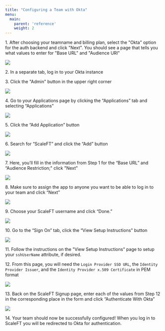 ```yaml
---
title: "Configuring a Team with Okta"
menu:
  main:
    parent: 'reference'
    weight: 2
---
```


1\. After choosing your teamname and billing plan, select the "Okta" option for the auth backend and click "Next". You should see a page that tells you what values to enter for "Base URL" and "Audience URI"

<img src="/docs/static/okta-config-page.png" style="max-height: 621px;" />

2\. In a separate tab, log in to your Okta instance

3\. Click the "Admin" button in the upper right corner

<img src="/docs/static/click-admin-button.png" style="max-height: 621px;" />

4\. Go to your Applications page by clicking the “Applications” tab and selecting “Applications”

<img src="/docs/static/click-applications-tab.png" style="max-height: 621px;" />

5\. Click the “Add Application” button

<img src="/docs/static/click-add-application.png" style="max-height: 621px;" />

6\. Search for “ScaleFT” and click the “Add” button

<img src="/docs/static/add-scaleft.png" style="max-height: 621px;" />

7\. Here, you’ll fill in the information from Step 1 for the “Base URL” and “Audience Restriction;" click "Next"

<img src="/docs/static/enter-config-info.png" style="max-height: 621px;" />

8\. Make sure to assign the app to anyone you want to be able to log in to your team and click “Next”

<img src="/docs/static/assign-to-people.png" style="max-height: 621px;" />

9\. Choose your ScaleFT username and click “Done.”

<img src="/docs/static/enter-username.png" style="max-height: 621px;" />

10\. Go to the “Sign On” tab, click the “View Setup Instructions" button

<img src="/docs/static/view-setup-instructions-button.png" style="max-height: 621px;" />

11\. Follow the instructions on the "View Setup Instructions" page to setup your `sshUserName` attribute, if desired.

12\. From this page, you will need the `Login Provider SSO URL`, the `Identity Provider Issuer`, and the `Identity Provider x.509 Certificate` in PEM format

<img src="/docs/static/setup-instructions.png" style="max-height: 621px;" />

13\. Back on the ScaleFT Signup page, enter each of the values from Step 12 in the corresponding place in the form and click “Authenticate With Okta”

<img src="/docs/static/enter-info-in-signup.png" style="max-height: 621px;" />

14\. Your team should now be successfully configured! When you log in to ScaleFT you will be redirected to Okta for authentication.
